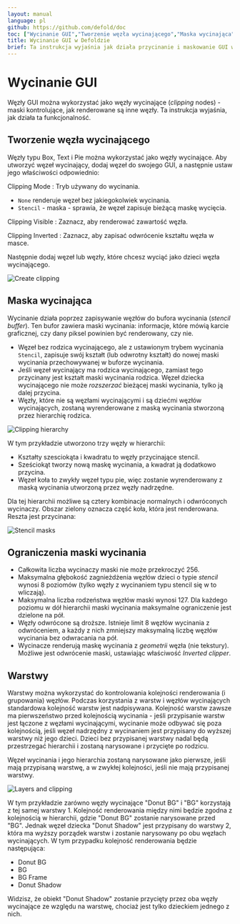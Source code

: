 ```yaml
---
layout: manual
language: pl
github: https://github.com/defold/doc
toc: ["Wycinanie GUI","Tworzenie węzła wycinającego","Maska wycinająca","Ograniczenia maski wycinania","Warstwy"]
title: Wycinanie GUI w Defoldzie
brief: Ta instrukcja wyjaśnia jak działa przycinanie i maskowanie GUI w Defoldzie
---
```


# Wycinanie GUI

Węzły GUI można wykorzystać jako węzły wycinające (*clipping* nodes) - maski kontrolujące, jak renderowane są inne węzły. Ta instrukcja wyjaśnia, jak działa ta funkcjonalność.

## Tworzenie węzła wycinającego

Węzły typu Box, Text i Pie można wykorzystać jako węzły wycinające. Aby utworzyć węzeł wycinający, dodaj węzeł do swojego GUI, a następnie ustaw jego właściwości odpowiednio:

Clipping Mode
: Tryb używany do wycinania.

  - `None` renderuje węzeł bez jakiegokolwiek wycinania.
  - `Stencil` - maska - sprawia, że węzeł zapisuje bieżącą maskę wycięcia.

Clipping Visible
: Zaznacz, aby renderować zawartość węzła.

Clipping Inverted
: Zaznacz, aby zapisać odwrócenie kształtu węzła w masce.

Następnie dodaj węzeł lub węzły, które chcesz wyciąć jako dzieci węzła wycinającego.

![Create clipping](/manuals/images/gui-clipping/create.png)

## Maska wycinająca

Wycinanie działa poprzez zapisywanie węzłów do bufora wycinania (*stencil buffer*). Ten bufor zawiera maski wycinania: informacje, które mówią karcie graficznej, czy dany piksel powinien być renderowany, czy nie.

- Węzeł bez rodzica wycinającego, ale z ustawionym trybem wycinania `Stencil`, zapisuje swój kształt (lub odwrotny kształt) do nowej maski wycinania przechowywanej w buforze wycinania.
- Jeśli węzeł wycinający ma rodzica wycinającego, zamiast tego przycinany jest kształt maski wycinania rodzica. Węzeł dziecka wycinającego nie może _rozszerzać_ bieżącej maski wycinania, tylko ją dalej przycina.
- Węzły, które nie są węzłami wycinającymi i są dziećmi węzłów wycinających, zostaną wyrenderowane z maską wycinania stworzoną przez hierarchię rodzica.

![Clipping hierarchy](/manuals/images/gui-clipping/setup.png)

W tym przykładzie utworzono trzy węzły w hierarchii:

- Kształty szesciokąta i kwadratu to węzły przycinające stencil.
- Sześciokąt tworzy nową maskę wycinania, a kwadrat ją dodatkowo przycina.
- Węzeł koła to zwykły węzeł typu pie, więc zostanie wyrenderowany z maską wycinania utworzoną przez węzły nadrzędne.

Dla tej hierarchii możliwe są cztery kombinacje normalnych i odwróconych wycinaczy. Obszar zielony oznacza część koła, która jest renderowana. Reszta jest przycinana:

![Stencil masks](/manuals/images/gui-clipping/modes.png)

## Ograniczenia maski wycinania

- Całkowita liczba wycinaczy maski nie może przekroczyć 256.
- Maksymalna głębokość zagnieżdżenia węzłów dzieci o typie _stencil_ wynosi 8 poziomów (tylko węzły z wycinaniem typu stencil się w to wliczają).
- Maksymalna liczba rodzeństwa węzłów maski wynosi 127. Dla każdego poziomu w dół hierarchii maski wycinania maksymalne ograniczenie jest dzielone na pół.
- Węzły odwrócone są droższe. Istnieje limit 8 węzłów wycinania z odwróceniem, a każdy z nich zmniejszy maksymalną liczbę węzłów wycinania bez odwracania na pół.
- Wycinacze renderują maskę wycinania z _geometrii_ węzła (nie tekstury). Możliwe jest odwrócenie maski, ustawiając właściwość *Inverted clipper*.

## Warstwy

Warstwy można wykorzystać do kontrolowania kolejności renderowania (i grupowania) węzłów. Podczas korzystania z warstw i węzłów wycinających standardowa kolejność warstw jest nadpisywana. Kolejność warstw zawsze ma pierwszeństwo przed kolejnością wycinania - jeśli przypisanie warstw jest łączone z węzłami wycinającymi, wycinanie może odbywać się poza kolejnością, jeśli węzeł nadrzędny z wycinaniem jest przypisany do wyższej warstwy niż jego dzieci. Dzieci bez przypisanej warstwy nadal będą przestrzegać hierarchii i zostaną narysowane i przycięte po rodzicu.

<div class='sidenote' markdown='1'>
Węzeł wycinania i jego hierarchia zostaną narysowane jako pierwsze, jeśli mają przypisaną warstwę, a w zwykłej kolejności, jeśli nie mają przypisanej warstwy.
</div>

![Layers and clipping](/manuals/images/gui-clipping/layers.png)

W tym przykładzie zarówno węzły wycinające "Donut BG" i "BG" korzystają z tej samej warstwy 1. Kolejność renderowania między nimi będzie zgodna z kolejnością w hierarchii, gdzie "Donut BG" zostanie narysowane przed "BG". Jednak węzeł dziecka "Donut Shadow" jest przypisany do warstwy 2, która ma wyższy porządek warstw i zostanie narysowany po obu węzłach wycinających. W tym przypadku kolejność renderowania będzie następująca:

- Donut BG
- BG
- BG Frame
- Donut Shadow

Widzisz, że obiekt "Donut Shadow" zostanie przycięty przez oba węzły wycinające ze względu na warstwę, chociaż jest tylko dzieckiem jednego z nich.
